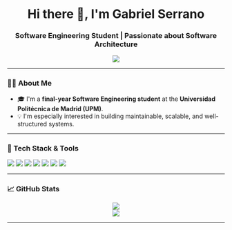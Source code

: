 <h1 align="center">Hi there 👋, I'm Gabriel Serrano</h1>
<h3 align="center">Software Engineering Student | Passionate about Software Architecture</h3>

<p align="center">
  <img src="https://readme-typing-svg.herokuapp.com?lines=Final+Year+Software+Engineering+Student;Always+learning+and+building;Clean+code+enthusiast&center=true&width=500&height=45" />
</p>

---

### 👨‍🎓 About Me

- 🎓 I'm a **final-year Software Engineering student** at the **Universidad Politécnica de Madrid (UPM)**.
- 💡 I'm especially interested in building maintainable, scalable, and well-structured systems.

---

### 🧰 Tech Stack & Tools

<p align="left">
  <img src="https://img.shields.io/badge/Java-ED8B00?style=for-the-badge&logo=java&logoColor=white"/>
  <img src="https://img.shields.io/badge/Python-3776AB?style=for-the-badge&logo=python&logoColor=white"/>
  <img src="https://img.shields.io/badge/SQLite-003B57?style=for-the-badge&logo=sqlite&logoColor=white"/>
  <img src="https://img.shields.io/badge/Git-F05032?style=for-the-badge&logo=git&logoColor=white"/>
  <img src="https://img.shields.io/badge/Linux-FCC624?style=for-the-badge&logo=linux&logoColor=black"/>
  <img src="https://img.shields.io/badge/HTML5-E34F26?style=for-the-badge&logo=html5&logoColor=white"/>
  <img src="https://img.shields.io/badge/CSS3-1572B6?style=for-the-badge&logo=css3&logoColor=white"/>
</p>

---

### 📈 GitHub Stats

<p align="center">
  <img src="https://github-readme-stats.vercel.app/api?username=gbrisc427&show_icons=true&theme=gruvbox" /> <br>
  <img src="https://github-readme-stats.vercel.app/api/top-langs/?username=gbrisc427&layout=compact&theme=gruvbox" />
</p>

---




